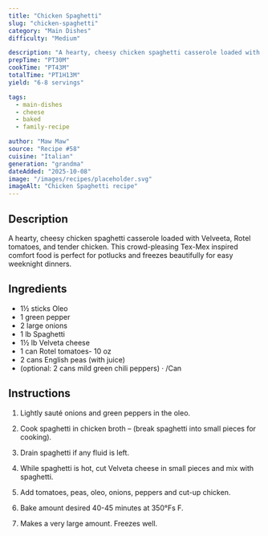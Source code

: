 ```yaml
---
title: "Chicken Spaghetti"
slug: "chicken-spaghetti"
category: "Main Dishes"
difficulty: "Medium"

description: "A hearty, cheesy chicken spaghetti casserole loaded with Velveeta, Rotel tomatoes, and tender chicken. This crowd-pleasing Tex-Mex inspired comfort food is perfect for potlucks and freezes beautifully for easy weeknight dinners."
prepTime: "PT30M"
cookTime: "PT43M"
totalTime: "PT1H13M"
yield: "6-8 servings"

tags:
  - main-dishes
  - cheese
  - baked
  - family-recipe

author: "Maw Maw"
source: "Recipe #58"
cuisine: "Italian"
generation: "grandma"
dateAdded: "2025-10-08"
image: "/images/recipes/placeholder.svg"
imageAlt: "Chicken Spaghetti recipe"
---
```


## Description

A hearty, cheesy chicken spaghetti casserole loaded with Velveeta, Rotel tomatoes, and tender chicken. This crowd-pleasing Tex-Mex inspired comfort food is perfect for potlucks and freezes beautifully for easy weeknight dinners.

## Ingredients

- 1½ sticks Oleo
- 1 green pepper
- 2 large onions
- 1 lb Spaghetti
- 1½ lb Velveta cheese
- 1 can Rotel tomatoes- 10 oz
- 2 cans English peas (with juice)
- (optional: 2 cans mild green chili peppers) · /Can

## Instructions

1. Lightly sauté onions and green peppers in the oleo.

2. Cook spaghetti in chicken broth – (break spaghetti into small pieces for cooking).

3. Drain spaghetti if any fluid is left.

4. While spaghetti is hot, cut Velveta cheese in small pieces and mix with spaghetti.

5. Add tomatoes, peas, oleo, onions, peppers and cut-up chicken.

6. Bake amount desired 40-45 minutes at 350°Fs F.

7. Makes a very large amount. Freezes well.